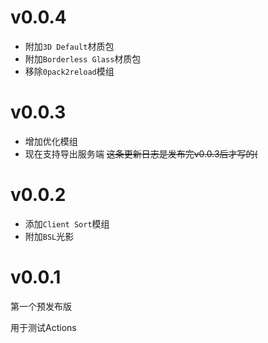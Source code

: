 # v0.0.4

- 附加`3D Default`材质包
- 附加`Borderless Glass`材质包
- 移除`0pack2reload`模组

# v0.0.3

- 增加优化模组
- 现在支持导出服务端
~~这条更新日志是发布完v0.0.3后才写的(~~

# v0.0.2

- 添加`Client Sort`模组
- 附加`BSL`光影

# v0.0.1

第一个预发布版

用于测试Actions
